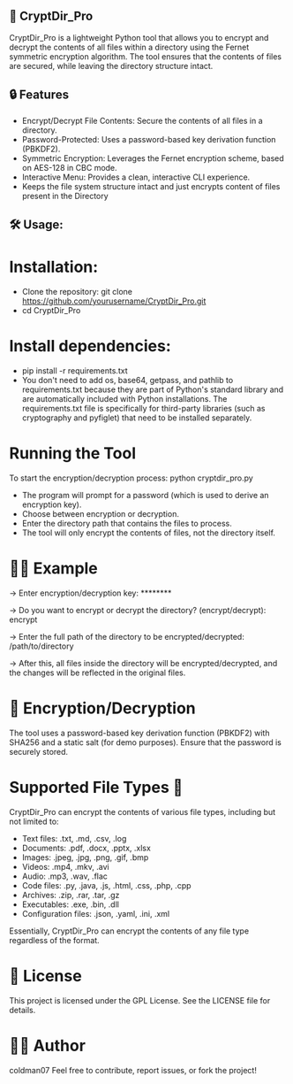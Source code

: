 ## 🚀 CryptDir_Pro

CryptDir_Pro is a lightweight Python tool that allows you to encrypt and decrypt the contents of all files within a directory using the Fernet symmetric encryption algorithm. The tool ensures that the contents of files are secured, while leaving the directory structure intact.

## 🔒 Features
- Encrypt/Decrypt File Contents: Secure the contents of all files in a directory.
- Password-Protected: Uses a password-based key derivation function (PBKDF2).
- Symmetric Encryption: Leverages the Fernet encryption scheme, based on AES-128 in CBC mode.
- Interactive Menu: Provides a clean, interactive CLI experience.
- Keeps the file system structure intact and just encrypts content of files present in the Directory

## 🛠️ Usage:

# Installation: 
- Clone the repository:
git clone https://github.com/yourusername/CryptDir_Pro.git
- cd CryptDir_Pro

# Install dependencies:
- pip install -r requirements.txt
- You don't need to add os, base64, getpass, and pathlib to requirements.txt because they are part of Python's standard library and are automatically included with Python installations. The requirements.txt file is specifically for third-party libraries (such as cryptography and pyfiglet) that need to be installed separately.

# Running the Tool
To start the encryption/decryption process:
 python cryptdir_pro.py
- The program will prompt for a password (which is used to derive an encryption key).
- Choose between encryption or decryption.
- Enter the directory path that contains the files to process.
- The tool will only encrypt the contents of files, not the directory itself.

# 🧑‍💻 Example

-> Enter encryption/decryption key: ********

-> Do you want to encrypt or decrypt the directory? (encrypt/decrypt): encrypt

-> Enter the full path of the directory to be encrypted/decrypted: /path/to/directory

-> After this, all files inside the directory will be encrypted/decrypted, and the changes will be reflected in the original files.

# 🔑 Encryption/Decryption
The tool uses a password-based key derivation function (PBKDF2) with SHA256 and a static salt (for demo purposes). Ensure that the password is securely stored.

# Supported File Types 📂
CryptDir_Pro can encrypt the contents of various file types, including but not limited to:

- Text files: .txt, .md, .csv, .log
- Documents: .pdf, .docx, .pptx, .xlsx
- Images: .jpeg, .jpg, .png, .gif, .bmp
- Videos: .mp4, .mkv, .avi
- Audio: .mp3, .wav, .flac
- Code files: .py, .java, .js, .html, .css, .php, .cpp
- Archives: .zip, .rar, .tar, .gz
- Executables: .exe, .bin, .dll
- Configuration files: .json, .yaml, .ini, .xml
  
Essentially, CryptDir_Pro can encrypt the contents of any file type regardless of the format.

# 📄 License
This project is licensed under the GPL License. See the LICENSE file for details.

# 👨‍💻 Author
coldman07
Feel free to contribute, report issues, or fork the project!
